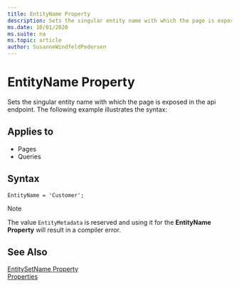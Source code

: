 ```yaml
---
title: EntityName Property
description: Sets the singular entity name with which the page is exposed in the api endpoint.
ms.date: 10/01/2020
ms.suite: na
ms.topic: article
author: SusanneWindfeldPedersen
---
```


# EntityName Property

Sets the singular entity name with which the page is exposed in the api endpoint. The following example illustrates the syntax:

## Applies to  
  
- Pages  
- Queries  

## Syntax

```AL
EntityName = 'Customer';
```

> [!NOTE]
> The value `EntityMetadata` is reserved and using it for the **EntityName Property** will result in a compiler error.
  
## See Also

[EntitySetName Property](devenv-entitysetname-property.md)  
[Properties](devenv-properties.md)  
